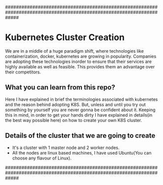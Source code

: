 #####################################################################################################################

# Kubernetes Cluster Creation

We are in a middle of a huge paradigm shift, where technologies like containerization, docker, kubernetes 
are growing in popularity. Companies are adopting these technologies inorder to ensure that their services 
are highly available as well as feasible. This provides them an advantage over their competitors.

## What you can learn from this repo?

Here I have explained in brief the terminologies associated with kubernetes and the reason behind adopting K8S.
But, unless and until you try out something by yourself you are never gonna be confident about it. Keeping this
in mind, in order to get your hands dirty I have explained in details(in the best way possible here) on how to 
create your own K8S cluster.

## Details of the cluster that we are going to create

* It's a cluster with 1 master node and 2 worker nodes.
* All the nodes are linux based machines, I have used Ubuntu(You can choose any flavour of Linux).

#####################################################################################################################
